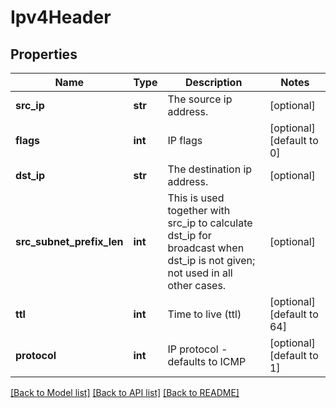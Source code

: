 # Ipv4Header

## Properties
Name | Type | Description | Notes
------------ | ------------- | ------------- | -------------
**src_ip** | **str** | The source ip address. | [optional] 
**flags** | **int** | IP flags | [optional] [default to 0]
**dst_ip** | **str** | The destination ip address. | [optional] 
**src_subnet_prefix_len** | **int** | This is used together with src_ip to calculate dst_ip for broadcast when dst_ip is not given; not used in all other cases. | [optional] 
**ttl** | **int** | Time to live (ttl) | [optional] [default to 64]
**protocol** | **int** | IP protocol - defaults to ICMP | [optional] [default to 1]

[[Back to Model list]](../README.md#documentation-for-models) [[Back to API list]](../README.md#documentation-for-api-endpoints) [[Back to README]](../README.md)

